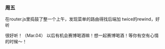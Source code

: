 ### 周五
在router.js里捣鼓了整一个上午，发现菜单的路由得找后端加
twice的rewind，好听

很好听！（Mar.04）
以后有机会赛博喝酒嘛！想一起赛博喝酒！等你有空有心情的时候～！
